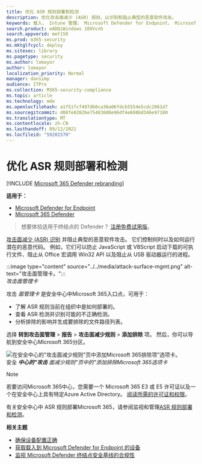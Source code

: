 ```yaml
---
title: 优化 ASR 规则部署和检测
description: 优化攻击面减少 (ASR) 规则，以识别和阻止典型的恶意软件攻击。
keywords: 载入， Intune 管理， Microsoft Defender for Endpoint， Microsoft Defender， Windows Defender， 攻击面减少， ASR， 安全基线
search.product: eADQiWindows 10XVcnh
search.appverid: met150
ms.prod: m365-security
ms.mktglfcycl: deploy
ms.sitesec: library
ms.pagetype: security
ms.author: lomayor
author: lomayor
localization_priority: Normal
manager: dansimp
audience: ITPro
ms.collection: M365-security-compliance
ms.topic: article
ms.technology: mde
ms.openlocfilehash: a1f51fcf497db0ca36a06fdcb5554e5cdc2861d7
ms.sourcegitcommit: d08fe0282be75483608e96df4e6986d346e97180
ms.translationtype: MT
ms.contentlocale: zh-CN
ms.lasthandoff: 09/12/2021
ms.locfileid: "59201570"
---
```

# <a name="optimize-asr-rule-deployment-and-detections"></a>优化 ASR 规则部署和检测

[!INCLUDE [Microsoft 365 Defender rebranding](../../includes/microsoft-defender.md)]

**适用于：**
- [Microsoft Defender for Endpoint](https://go.microsoft.com/fwlink/p/?linkid=2154037)
- [Microsoft 365 Defender](https://go.microsoft.com/fwlink/?linkid=2118804)

> 想要体验适用于终结点的 Defender？ [注册免费试用版](https://www.microsoft.com/WindowsForBusiness/windows-atp?ocid=docs-wdatp-onboardconfigure-abovefoldlink)。

[攻击面减少 (ASR) 识别](./attack-surface-reduction.md) 并阻止典型的恶意软件攻击。 它们控制何时以及如何运行潜在的恶意代码。 例如，它们可以防止 JavaScript 或 VBScript 启动下载的可执行文件、阻止从 Office 宏调用 Win32 API 以及阻止从 USB 驱动器运行的进程。


:::image type="content" source="../../media/attack-surface-mgmt.png" alt-text="攻击面管理卡。":::
<br>
*攻击面管理卡*

攻击 *面管理卡* 是安全中心中Microsoft 365入口点，可用于：

* 了解 ASR 规则当前在组织中是如何部署的。
* 查看 ASR 检测并识别可能的不正确检测。
* 分析排除的影响并生成要排除的文件路径列表。

选择 **转到攻击面管理** \> **报告** \> **攻击面减少规则** \> **添加排除** 项。 然后，你可以导航到安全中心Microsoft 365分区。

![在安全中心的"攻击面减少规则"页中添加Microsoft 365排除项"选项卡。](images/secconmgmt_asr_m365exlusions.png)<br>
安全 ***中心的"攻击** 面减少规则"页中的"添加排除Microsoft 365选项卡*

> [!NOTE]
> 若要访问Microsoft 365中心，您需要一个 Microsoft 365 E3 或 E5 许可证以及一个在安全中心上具有特定Azure Active Directory。 [阅读所需的许可证和权限](/office365/securitycompliance/microsoft-security-and-compliance#required-licenses-and-permissions)。

有关安全中心中 ASR 规则部署Microsoft 365，请参阅监视和管理[ASR 规则部署和检测](/office365/securitycompliance/monitor-devices#monitor-and-manage-asr-rule-deployment-and-detections)。

**相关主题**

* [确保设备配置正确](configure-machines.md)
* [获取载入到 Microsoft Defender for Endpoint 的设备](configure-machines-onboarding.md)
* [监视 Microsoft Defender 终结点安全基线的合规性](configure-machines-security-baseline.md)
